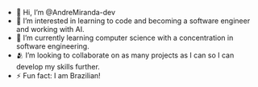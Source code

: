 - 👋 Hi, I’m @AndreMiranda-dev
- 👀 I’m interested in learning to code and becoming a software engineer and working with AI.
- 🌱 I’m currently learning computer science with a concentration in software engineering.
- 🫂 I’m looking to collaborate on as many projects as I can so I can develop my skills further.
- ⚡ Fun fact: I am Brazilian!

<!---
AndreMiranda-dev/AndreMiranda-dev is a ✨ special ✨ repository because its `README.md` (this file) appears on your GitHub profile.
You can click the Preview link to take a look at your changes.
--->
